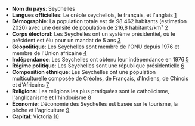 * **Nom du pays**: Seychelles
* **Langues officielles**: Le créole seychellois, le français, et l'anglais [1](https://fr.wikipedia.org/wiki/Langues_aux_Seychelles)
* **Démographie**: La population totale est de 98 462 habitants (estimation 2020) avec une densité de population de 216,8 habitants/km² [2](https://fr.wikipedia.org/wiki/D%C3%A9mographie_des_Seychelles)
* **Corps électoral**: Les Seychelles ont un système présidentiel, où le président est élu pour un mandat de 5 ans [3](https://www.diplomatie.gouv.fr/fr/dossiers-pays/seychelles/presentation-des-seychelles/)
* **Géopolitique**: Les Seychelles sont membre de l'ONU depuis 1976 et membre de l'Union africaine [4](https://geolinks.fr/geopolitique/la-geopolitique-des-seychelles/)
* **Indépendance**: Les Seychelles ont obtenu leur indépendance en 1976 [5](https://www.diplomatie.gouv.fr/fr/dossiers-pays/seychelles/presentation-des-seychelles/)
* **Régime politique**: Les Seychelles sont une république présidentielle [6](https://fr.wikipedia.org/wiki/Seychelles)
* **Composition ethnique**: Les Seychelles ont une population multiculturelle composée de Créoles, de Français, d'Indiens, de Chinois et d'Africains [7](https://fr.wikipedia.org/wiki/D%C3%A9mographie_des_Seychelles)
* **Religions**: Les religions les plus pratiquées sont le catholicisme, l'anglicanisme et l'hindouisme [8](https://fr.wikipedia.org/wiki/D%C3%A9mographie_des_Seychelles)
* **Économie**: L'économie des Seychelles est basée sur le tourisme, la pêche et l'agriculture [9](https://www.diplomatie.gouv.fr/fr/dossiers-pays/seychelles/presentation-des-seychelles/)
* **Capital**: Victoria [10](https://fr.wikipedia.org/wiki/Victoria_(Seychelles))